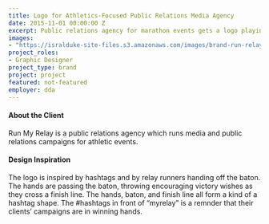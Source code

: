 ```yaml
---
title: Logo for Athletics-Focused Public Relations Media Agency
date: 2015-11-01 00:00:00 Z
excerpt: Public relations agency for marathon events gets a logo playing on victory and hashtags.
images:
- "https://isralduke-site-files.s3.amazonaws.com/images/brand-run-relay-marathon-designed-isral-duke.jpg"
project_roles:
- Graphic Designer
project_type: brand
project: project
featured: not-featured
employer: dda
---
```

#### About the Client

Run My Relay is a public relations agency which runs media and public relations campaigns for athletic events.

#### Design Inspiration

The logo is inspired by hashtags and by relay runners handing off the baton. The hands are passing the baton, throwing encouraging victory wishes as they cross a finish line. The hands, baton, and finish line all form a kind of a hashtag shape. The #hashtags in front of “myrelay” is a remnder that their clients’ campaigns are in winning hands.